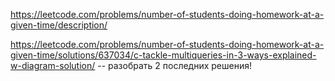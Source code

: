 https://leetcode.com/problems/number-of-students-doing-homework-at-a-given-time/description/

https://leetcode.com/problems/number-of-students-doing-homework-at-a-given-time/solutions/637034/c-tackle-multiqueries-in-3-ways-explained-w-diagram-solution/ -- разобрать 2 последних решения!
